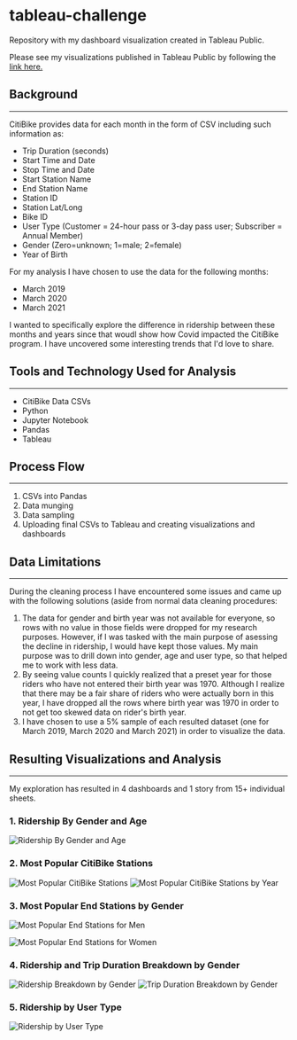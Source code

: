 # tableau-challenge
Repository with my dashboard visualization created in Tableau Public.

Please see my visualizations published in Tableau Public by following the [link here.](https://public.tableau.com/profile/nadia2360#!/)

## Background
---
CitiBike provides data for each month in the form of CSV including such information as: 
* Trip Duration (seconds)
* Start Time and Date
* Stop Time and Date
* Start Station Name
* End Station Name
* Station ID
* Station Lat/Long
* Bike ID
* User Type (Customer = 24-hour pass or 3-day pass user; Subscriber = Annual Member)
* Gender (Zero=unknown; 1=male; 2=female)
* Year of Birth

For my analysis I have chosen to use the data for the following months: 
* March 2019
* March 2020
* March 2021

I wanted to specifically explore the difference in ridership between these months and years since that woudl show how Covid impacted the CitiBike program. I have uncovered some interesting trends that I'd love to share.

## Tools and Technology Used for Analysis
---
* CitiBike Data CSVs
* Python
* Jupyter Notebook
* Pandas
* Tableau

## Process Flow
---
1. CSVs into Pandas
2. Data munging
3. Data sampling
4. Uploading final CSVs to Tableau and creating visualizations and dashboards


## Data Limitations
---
During the cleaning process I have encountered some issues and came up with the following solutions (aside from normal data cleaning procedures:
1. The data for gender and birth year was not available for everyone, so rows with no value in those fields were dropped for my research purposes. However, if I was tasked with the main purpose of asessing the decline in ridership, I would have kept those values. My main purpose was to drill down into gender, age and user type, so that helped me to work with less data.
2. By seeing value counts I quickly realized that a preset year for those riders who have not entered their birth year was 1970. Although I realize that there may be a fair share of riders who were actually born in this year, I have dropped all the rows where birth year was 1970 in order to not get too skewed data on rider's birth year.
3. I have chosen to use a 5% sample of each resulted dataset (one for March 2019, March 2020 and March 2021) in order to visualize the data.


## Resulting Visualizations and Analysis
---
My exploration has resulted in 4 dashboards and 1 story from 15+ individual sheets.

### 1. Ridership By Gender and Age
![Ridership By Gender and Age](https://github.com/nadiarichards/tableau-challenge/blob/main/Images/Ridership%20by%20Gender%20and%20Age.png)

### 2. Most Popular CitiBike Stations
![Most Popular CitiBike Stations](https://github.com/nadiarichards/tableau-challenge/blob/main/Images/Most%20Popular%20CitiBike%20Stations.png)
![Most Popular CitiBike Stations by Year](https://github.com/nadiarichards/tableau-challenge/blob/main/Images/Most%20Popular%20Stations%20by%20Year.png)

### 3. Most Popular End Stations by Gender

![Most Popular End Stations for Men](https://github.com/nadiarichards/tableau-challenge/blob/main/Images/Most%20Popular%20End%20Stations%20for%20Men.png)

![Most Popular End Stations for Women](https://github.com/nadiarichards/tableau-challenge/blob/main/Images/Most%20Popular%20End%20Stations%20for%20Women.png)

### 4. Ridership and Trip Duration Breakdown by Gender
![Ridership Breakdown by Gender](https://github.com/nadiarichards/tableau-challenge/blob/main/Images/Male%20vs%20Female%20Ridership%20by%20Year.png)
![Trip Duration Breakdown by Gender](https://github.com/nadiarichards/tableau-challenge/blob/main/Images/Trip%20Duration%20and%20Time%20of%20Day%20by%20Gender.png)

### 5. Ridership by User Type
![Ridership by User Type](https://github.com/nadiarichards/tableau-challenge/blob/main/Images/Ridership%20by%20User%20Type.png)

